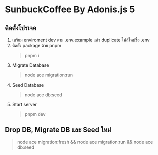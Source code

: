 # SunbuckCoffee By Adonis.js 5

## ติดตั้งโปรเจค
1. เตรียม enviroment dev ตาม .env.example แล้ว duplicate ไฟล์ใหม่ชื่อ .env
2. ติดตั้ง package ด้วย pnpm
    > pnpm i
4. Migrate Database
   > node ace migration:run
5. Seed Database
   > node ace db:seed
6. Start server
   > pnpm dev

## Drop DB, Migrate DB และ Seed ใหม่
 > node ace migration:fresh && node ace migration:run && node ace db:seed